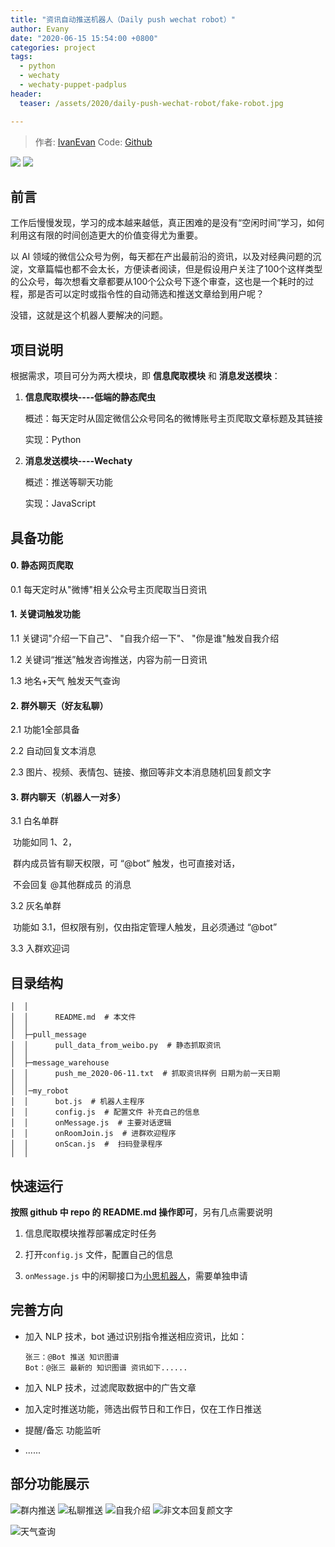 ```yaml
---
title: "资讯自动推送机器人（Daily push wechat robot）"
author: Evany
date: "2020-06-15 15:54:00 +0800"
categories: project
tags:
  - python
  - wechaty
  - wechaty-puppet-padplus
header:
  teaser: /assets/2020/daily-push-wechat-robot/fake-robot.jpg

---
```


<!-- markdownlint-disable -->

> 作者: [IvanEvan](https://github.com/IvanEvan/)
> Code: [Github](https://github.com/IvanEvan/daily-push-wechat-robot)

[![](https://img.shields.io/badge/Powered%20By-Wechaty-green.svg#align=left&display=inline&height=20&margin=%5Bobject%20Object%5D&originHeight=20&originWidth=132&status=done&style=none&width=132)](https://github.com/chatie/wechaty)
[![](https://img.shields.io/badge/Wechaty-%E5%BC%80%E6%BA%90%E6%BF%80%E5%8A%B1%E8%AE%A1%E5%88%92-green.svg#align=left&display=inline&height=20&margin=%5Bobject%20Object%5D&originHeight=20&originWidth=134&status=done&style=none&width=134)](https://github.com/juzibot/Welcome/wiki/Everything-about-Wechaty)

## 前言

工作后慢慢发现，学习的成本越来越低，真正困难的是没有“空闲时间”学习，如何利用这有限的时间创造更大的价值变得尤为重要。

以 AI 领域的微信公众号为例，每天都在产出最前沿的资讯，以及对经典问题的沉淀，文章篇幅也都不会太长，方便读者阅读，但是假设用户关注了100个这样类型的公众号，每次想看文章都要从100个公众号下逐个审查，这也是一个耗时的过程，那是否可以定时或指令性的自动筛选和推送文章给到用户呢？

没错，这就是这个机器人要解决的问题。

## 项目说明

根据需求，项目可分为两大模块，即 **信息爬取模块** 和 **消息发送模块**：

1. **信息爬取模块----低端的静态爬虫**

   概述：每天定时从固定微信公众号同名的微博账号主页爬取文章标题及其链接

   实现：Python

   

2. **消息发送模块----Wechaty**

   概述：推送等聊天功能

   实现：JavaScript

## 具备功能

#### **0. 静态网页爬取**

 0.1 每天定时从"微博"相关公众号主页爬取当日资讯



#### **1. 关键词触发功能**

 1.1 关键词"介绍一下自己"、 "自我介绍一下"、 "你是谁"触发自我介绍

 1.2 关键词“推送”触发咨询推送，内容为前一日资讯

 1.3 地名+天气 触发天气查询



#### **2. 群外聊天（好友私聊）**

 2.1 功能1全部具备

 2.2 自动回复文本消息

 2.3 图片、视频、表情包、链接、撤回等非文本消息随机回复颜文字



#### **3. 群内聊天（机器人一对多）**

 3.1 白名单群

​        功能如同 1、2，

​        群内成员皆有聊天权限，可 “@bot” 触发，也可直接对话，

​        不会回复 @其他群成员 的消息

 3.2 灰名单群

​         功能如 3.1，但权限有别，仅由指定管理人触发，且必须通过 “@bot”

 3.3 入群欢迎词

## 目录结构

```
│  │      
│  │      README.md  # 本文件
│  │
│  ├─pull_message
│  │      pull_data_from_weibo.py  # 静态抓取资讯
│  │
│  ├─message_warehouse
│  │      push_me_2020-06-11.txt  # 抓取资讯样例 日期为前一天日期
│  │
│  │─my_robot
│  │      bot.js  # 机器人主程序 
│  │      config.js  # 配置文件 补充自己的信息
│  │      onMessage.js  # 主要对话逻辑
│  │      onRoomJoin.js  # 进群欢迎程序
│  │      onScan.js  #  扫码登录程序
│  │ 
```

## 快速运行

**按照 github 中 repo 的 README.md 操作即可**，另有几点需要说明

1. 信息爬取模块推荐部署成定时任务

   

2. 打开`config.js` 文件，配置自己的信息
   
3. `onMessage.js` 中的闲聊接口为[小思机器人](https://www.ownthink.com/)，需要单独申请

## 完善方向

- 加入 NLP 技术，bot 通过识别指令推送相应资讯，比如：

  ```
  张三：@Bot 推送 知识图谱
  Bot：@张三 最新的 知识图谱 资讯如下......
  ```

- 加入 NLP 技术，过滤爬取数据中的广告文章

- 加入定时推送功能，筛选出假节日和工作日，仅在工作日推送

- 提醒/备忘 功能监听

- ......

## 部分功能展示

![群内推送](/assets/2020/daily-push-wechat-robot/push-inroom.png)
![私聊推送](/assets/2020/daily-push-wechat-robot/push-per.png)
![自我介绍](/assets/2020/daily-push-wechat-robot/intro.png)
![非文本回复颜文字](/assets/2020/daily-push-wechat-robot/emoji.png)

![天气查询](/assets/2020/daily-push-wechat-robot/whether.png)